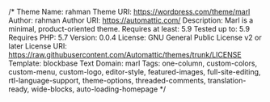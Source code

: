 /*
Theme Name: rahman
Theme URI: https://wordpress.com/theme/marl
Author: rahman
Author URI: https://automattic.com/
Description: Marl is a minimal, product-oriented theme.
Requires at least: 5.9
Tested up to: 5.9
Requires PHP: 5.7
Version: 0.0.4
License: GNU General Public License v2 or later
License URI: https://raw.githubusercontent.com/Automattic/themes/trunk/LICENSE
Template: blockbase
Text Domain: marl
Tags: one-column, custom-colors, custom-menu, custom-logo, editor-style, featured-images, full-site-editing, rtl-language-support, theme-options, threaded-comments, translation-ready, wide-blocks, auto-loading-homepage
*/
